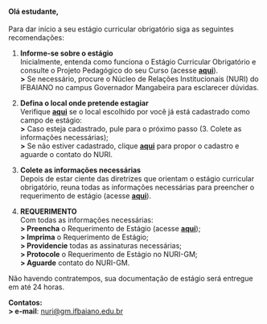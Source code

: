 #### Olá estudante,  
Para dar início a seu estágio curricular obrigatório siga as seguintes recomendações:

1. **Informe-se sobre o estágio**  
    Inicialmente, entenda como funciona o Estágio Curricular Obrigatório e consulte o Projeto Pedagógico do seu Curso (acesse **[aqui](http://www.ifbaiano.edu.br/unidades/gmb/estagio-curricular/discente/conhecimento/)**).  
    **>** Se necessário, procure o Núcleo de Relações Institucionais (NURI) do IFBAIANO no campus Governador Mangabeira para esclarecer dúvidas.

2. **Defina o local onde pretende estagiar**  
    Verifique **[aqui](#lista_locais)** se o local escolhido por você já está cadastrado como campo de estágio:  
    **>** Caso esteja cadastrado, pule para o próximo passo (3. Colete as informações necessárias);  
    **>** Se não estiver cadastrado, clique **[aqui](#proposta_concedente)** para propor o cadastro e aguarde o contato do NURI.

3. **Colete as informações necessárias**  
    Depois de estar ciente das diretrizes que orientam o estágio curricular obrigatório, reuna todas as informações necessárias para preencher o requerimento de estágio (acesse **[aqui](http://www.ifbaiano.edu.br/unidades/gmb/files/2019/04/dados_importantes.pdf)**).
4. **REQUERIMENTO**  
Com todas as informações necessárias:  
**> Preencha** o Requerimento de Estágio (acesse **[aqui](#requerimento)**);  
**> Imprima** o Requerimento de Estágio;  
**> Providencie** todas as assinaturas necessárias;  
**> Protocole** o Requerimento de Estágio no NURI-GM;  
**> Aguarde** contato do NURI-GM.

  Não havendo contratempos, sua documentação de estágio será entregue em até 24 horas.

  **Contatos:**  
  **> e-mail**: [nuri@gm.ifbaiano.edu.br](mailto:nuri@gm.ifbaiano.edu.br)
